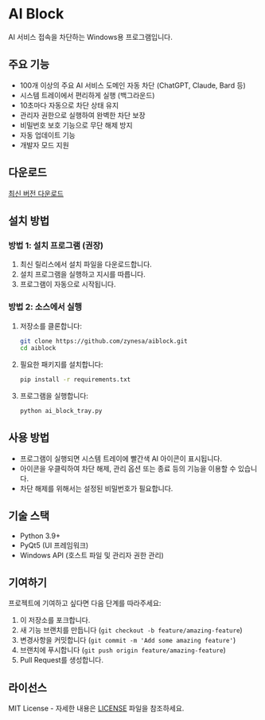 # AI Block

AI 서비스 접속을 차단하는 Windows용 프로그램입니다.

## 주요 기능

- 100개 이상의 주요 AI 서비스 도메인 자동 차단 (ChatGPT, Claude, Bard 등)
- 시스템 트레이에서 편리하게 실행 (백그라운드)
- 10초마다 자동으로 차단 상태 유지
- 관리자 권한으로 실행하여 완벽한 차단 보장
- 비밀번호 보호 기능으로 무단 해제 방지
- 자동 업데이트 기능
- 개발자 모드 지원

## 다운로드

[최신 버전 다운로드](https://github.com/zynesa/aiblock/releases/latest)

## 설치 방법

### 방법 1: 설치 프로그램 (권장)

1. 최신 릴리스에서 설치 파일을 다운로드합니다.
2. 설치 프로그램을 실행하고 지시를 따릅니다.
3. 프로그램이 자동으로 시작됩니다.

### 방법 2: 소스에서 실행

1. 저장소를 클론합니다:
   ```bash
   git clone https://github.com/zynesa/aiblock.git
   cd aiblock
   ```

2. 필요한 패키지를 설치합니다:
   ```bash
   pip install -r requirements.txt
   ```

3. 프로그램을 실행합니다:
   ```bash
   python ai_block_tray.py
   ```

## 사용 방법

- 프로그램이 실행되면 시스템 트레이에 빨간색 AI 아이콘이 표시됩니다.
- 아이콘을 우클릭하여 차단 해제, 관리 옵션 또는 종료 등의 기능을 이용할 수 있습니다.
- 차단 해제를 위해서는 설정된 비밀번호가 필요합니다.

## 기술 스택

- Python 3.9+
- PyQt5 (UI 프레임워크)
- Windows API (호스트 파일 및 관리자 권한 관리)

## 기여하기

프로젝트에 기여하고 싶다면 다음 단계를 따라주세요:

1. 이 저장소를 포크합니다.
2. 새 기능 브랜치를 만듭니다 (`git checkout -b feature/amazing-feature`)
3. 변경사항을 커밋합니다 (`git commit -m 'Add some amazing feature'`)
4. 브랜치에 푸시합니다 (`git push origin feature/amazing-feature`)
5. Pull Request를 생성합니다.

## 라이선스

MIT License - 자세한 내용은 [LICENSE](LICENSE) 파일을 참조하세요. 